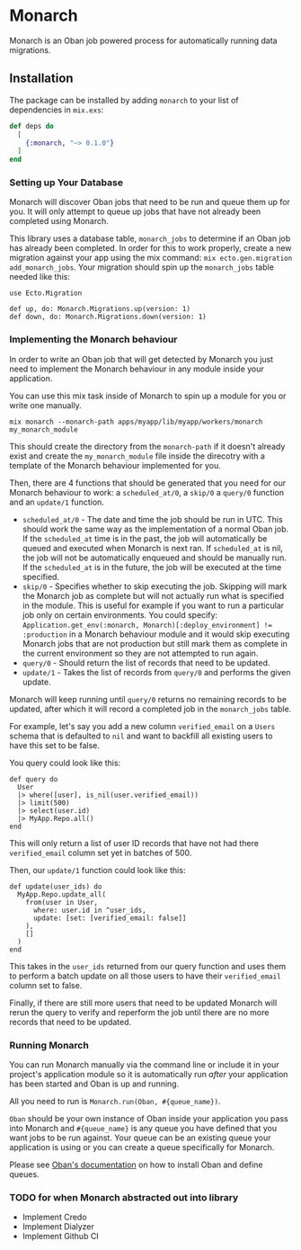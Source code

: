 # Monarch

Monarch is an Oban job powered process for automatically running data migrations.

## Installation

The package can be installed by adding `monarch` to your list of dependencies in `mix.exs`:

```elixir
def deps do
  [
    {:monarch, "~> 0.1.0"}
  ]
end
```

### Setting up Your Database

Monarch will discover Oban jobs that need to be run and queue them up for you.
It will only attempt to queue up jobs that have not already been completed using Monarch.

This library uses a database table, `monarch_jobs` to determine if an Oban job has already been completed.
In order for this to work properly, create a new migration against your app using the mix command: `mix ecto.gen.migration add_monarch_jobs`.
Your migration should spin up the `monarch_jobs` table needed like this:

```
use Ecto.Migration

def up, do: Monarch.Migrations.up(version: 1)
def down, do: Monarch.Migrations.down(version: 1)
```

### Implementing the Monarch behaviour

In order to write an Oban job that will get detected by Monarch you just need to implement the Monarch behaviour in any module inside your application.

You can use this mix task inside of Monarch to spin up a module for you or write one manually.

`mix monarch --monarch-path apps/myapp/lib/myapp/workers/monarch my_monarch_module`

This should create the directory from the `monarch-path` if it doesn't already exist and create the `my_monarch_module` file inside the direcotry with a template of the Monarch behaviour implemented for you.

Then, there are 4 functions that should be generated that you need for our Monarch behaviour to work: a `scheduled_at/0`, a `skip/0` a `query/0` function and an `update/1` function.

- `scheduled_at/0` - The date and time the job should be run in UTC. This should work the same way as the implementation of a normal Oban job. If the `scheduled_at` time is in the past, the job will automatically be queued and executed when Monarch is next ran. If `scheduled_at` is nil, the job will not be automatically enqueued and should be manually run. If the `scheduled_at` is in the future, the job will be executed at the time specified.
- `skip/0` - Specifies whether to skip executing the job. Skipping will mark the Monarch job as complete but will not actually run what is specified in the module. This is useful for example if you want to run a particular job only on certain environments. You could specify: `Application.get_env(:monarch, Monarch)[:deploy_environment] != :production` in a Monarch behaviour module and it would skip executing Monarch jobs that are not production but still mark them as complete in the current environment so they are not attempted to run again.
- `query/0` - Should return the list of records that need to be updated.
- `update/1` - Takes the list of records from `query/0` and performs the given update.

Monarch will keep running until `query/0` returns no remaining records to be updated, after which it will record a completed job in the `monarch_jobs` table.

For example, let's say you add a new column `verified_email` on a `Users` schema that is defaulted to `nil` and want to backfill all existing users to have this set to be false.

You query could look like this:

```
def query do
  User
  |> where([user], is_nil(user.verified_email))
  |> limit(500)
  |> select(user.id)
  |> MyApp.Repo.all()
end
```

This will only return a list of user ID records that have not had there `verified_email` column set yet in batches of 500.

Then, our `update/1` function could look like this:

```
def update(user_ids) do
  MyApp.Repo.update_all(
    from(user in User,
      where: user.id in ^user_ids,
      update: [set: [verified_email: false]]
    ),
    []
  )
end
```

This takes in the `user_ids` returned from our query function and uses them to perform a batch update on all those users to have their `verified_email` column set to false.

Finally, if there are still more users that need to be updated Monarch will rerun the query to verify and reperform the job until there are no more records that need to be updated.

### Running Monarch

You can run Monarch manually via the command line or include it in your project's application module so it is automatically run _after_ your application has been started and Oban is up and running.

All you need to run is `Monarch.run(Oban, #{queue_name})`.

`Oban` should be your own instance of Oban inside your application you pass into Monarch and `#{queue_name}` is any queue you have defined that you want jobs to be run against. Your queue can be an existing queue your application is using or you can create a queue specifically for Monarch.

Please see [Oban's documentation](https://hexdocs.pm/oban/Oban.html) on how to install Oban and define queues.

### TODO for when Monarch abstracted out into library

- Implement Credo
- Implement Dialyzer
- Implement Github CI
